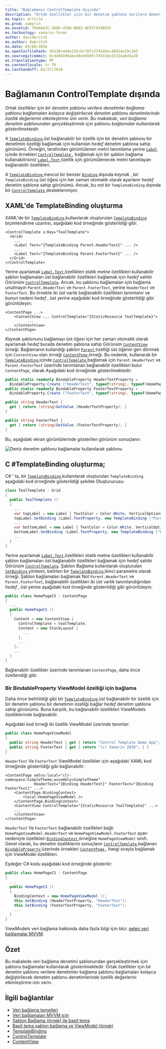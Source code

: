 ```yaml
---
title: "Bağlamanın ControlTemplate dışında"
description: "Ortak özellikler için bir denetim şablonu verilere denetimler bağlama şablonu bağlamaları kolayca değiştirilecek denetim şablonu denetimlerinde özellik değerlerini etkinleştirme izin verin. Bu makalede, veri bağlama denetimi şablonundan gerçekleştirmek için şablonu bağlamalar kullanılarak gösterilmektedir."
ms.topic: article
ms.prod: xamarin
ms.assetid: 794A663C-3A8D-438A-BD02-8E97C919B55F
ms.technology: xamarin-forms
author: davidbritch
ms.author: dabritch
ms.date: 03/08/2016
ms.openlocfilehash: 5b330c448a135cbcf8fc2745debc48924e29c103
ms.sourcegitcommit: 6cd40d190abe38edd50fc74331be15324a845a28
ms.translationtype: MT
ms.contentlocale: tr-TR
ms.lasthandoff: 02/27/2018
---
```

# <a name="binding-from-a-controltemplate"></a>Bağlamanın ControlTemplate dışında

_Ortak özellikler için bir denetim şablonu verilere denetimler bağlama şablonu bağlamaları kolayca değiştirilecek denetim şablonu denetimlerinde özellik değerlerini etkinleştirme izin verin. Bu makalede, veri bağlama denetimi şablonundan gerçekleştirmek için şablonu bağlamalar kullanılarak gösterilmektedir._

A [ `TemplateBinding` ](https://developer.xamarin.com/api/type/Xamarin.Forms.TemplateBinding/) üst bağlanabilir bir özellik için bir denetim şablonu bir denetimin özelliği bağlamak için kullanılan *hedef* denetim şablona sahip görünümü. Örneğin, tarafından görüntülenen metni tanımlama yerine [ `Label` ](https://developer.xamarin.com/api/type/Xamarin.Forms.Label/) içinde örnekleri [ `ControlTemplate` ](https://developer.xamarin.com/api/type/Xamarin.Forms.ControlTemplate/), bağlamak için bir şablon bağlama kullanabilirsiniz [ `Label.Text` ](https://developer.xamarin.com/api/property/Xamarin.Forms.Label.Text/) özellik için görüntülenecek metni tanımlayan bağlanabilir özellikleri.

A [ `TemplateBinding` ](https://developer.xamarin.com/api/type/Xamarin.Forms.TemplateBinding/) mevcut bir benzer [ `Binding` ](https://developer.xamarin.com/api/type/Xamarin.Forms.Binding/)dışında *kaynak* , bir `TemplateBinding` üst öğesi için her zaman otomatik olarak ayarlanır *hedef* denetim şablona sahip görünümü. Ancak, bu not bir `TemplateBinding` dışında bir [ `ControlTemplate` ](https://developer.xamarin.com/api/type/Xamarin.Forms.ControlTemplate/) desteklenmiyor.

## <a name="creating-a-templatebinding-in-xaml"></a>XAML'de TemplateBinding oluşturma

XAML'de bir [ `TemplateBinding` ](https://developer.xamarin.com/api/type/Xamarin.Forms.TemplateBinding/) kullanılarak oluşturulan [ `TemplateBinding` ](https://developer.xamarin.com/api/type/Xamarin.Forms.Xaml.TemplateBindingExtension/) biçimlendirme uzantısı, aşağıdaki kod örneğinde gösterildiği gibi:

```xaml
<ControlTemplate x:Key="TealTemplate">
  <Grid>
    ...
    <Label Text="{TemplateBinding Parent.HeaderText}" ... />
    ...
    <Label Text="{TemplateBinding Parent.FooterText}" ... />
  </Grid>
</ControlTemplate>
```

Yerine ayarlamak [ `Label.Text` ](https://developer.xamarin.com/api/property/Xamarin.Forms.Label.Text/) özellikleri statik metne özellikleri kullanabilir şablon bağlamaları üst bağlanabilir özellikleri bağlamak için *hedef* sahibi Görünüm [ `ControlTemplate`](https://developer.xamarin.com/api/type/Xamarin.Forms.ControlTemplate/). Ancak, bu şablonu bağlamaları için bağlama unutmayın `Parent.HeaderText` ve `Parent.FooterText`, yerine `HeaderText` ve `FooterText`. Bu örnekte iki üst varlık bağlanabilir özellikleri tanımlanır ve bunun nedeni *hedef* , üst yerine aşağıdaki kod örneğinde gösterildiği gibi görüntüleyin:

```xaml
<ContentPage ...>
    <ContentView ... ControlTemplate="{StaticResource TealTemplate}">
          ...
    </ContentView>
</ContentPage>
```

*Kaynak* şablonunu bağlamayı üst öğesi için her zaman otomatik olarak ayarlamak *hedef* burada denetim şablona sahip Görünüm [ `ContentView` ](https://developer.xamarin.com/api/type/Xamarin.Forms.ContentView/) örneği. Bağlamanın kullandığı şablon [ `Parent` ](https://developer.xamarin.com/api/property/Xamarin.Forms.Element.Parent/) özelliği üst öğenin geri dönmek için `ContentView` olan örneği [ `ContentPage` ](https://developer.xamarin.com/api/type/Xamarin.Forms.ContentPage/) örneği. Bu nedenle, kullanarak bir [ `TemplateBinding` ](https://developer.xamarin.com/api/type/Xamarin.Forms.TemplateBinding/) içinde [ `ControlTemplate` ](https://developer.xamarin.com/api/type/Xamarin.Forms.ControlTemplate/) bağlamak için `Parent.HeaderText` ve `Parent.FooterText` üzerinde tanımlanan bağlanabilir özellikleri bulur `ContentPage`, olarak Aşağıdaki kod örneğinde gösterilmektedir:

```csharp
public static readonly BindableProperty HeaderTextProperty =
  BindableProperty.Create ("HeaderText", typeof(string), typeof(HomePage), "Control Template Demo App");
public static readonly BindableProperty FooterTextProperty =
  BindableProperty.Create ("FooterText", typeof(string), typeof(HomePage), "(c) Xamarin 2016");

public string HeaderText {
  get { return (string)GetValue (HeaderTextProperty); }
}

public string FooterText {
  get { return (string)GetValue (FooterTextProperty); }
}
```

Bu, aşağıdaki ekran görüntülerinde gösterilen görünüm sonuçlanır:

![](template-binding-images/teal-theme.png "Deniz denetim şablonu bağlamalar kullanılarak şablonu")

## <a name="creating-a-templatebinding-in-c35"></a>C &#35;TemplateBinding oluşturma;

C# ' ta, bir [ `TemplateBinding` ](https://developer.xamarin.com/api/type/Xamarin.Forms.TemplateBinding/) kullanılarak oluşturulan `TemplateBinding` aşağıdaki kod örneğinde gösterildiği şekilde Oluşturucusu:

```csharp
class TealTemplate : Grid
{
  public TealTemplate ()
  {
    ...
    var topLabel = new Label { TextColor = Color.White, VerticalOptions = LayoutOptions.Center };
    topLabel.SetBinding (Label.TextProperty, new TemplateBinding ("Parent.HeaderText"));
    ...
    var bottomLabel = new Label { TextColor = Color.White, VerticalOptions = LayoutOptions.Center };
    bottomLabel.SetBinding (Label.TextProperty, new TemplateBinding ("Parent.FooterText"));
    ...
  }
}
```

Yerine ayarlamak [ `Label.Text` ](https://developer.xamarin.com/api/property/Xamarin.Forms.Label.Text/) özellikleri statik metne özellikleri kullanabilir şablon bağlamaları üst bağlanabilir özellikleri bağlamak için *hedef* sahibi Görünüm [ `ControlTemplate`](https://developer.xamarin.com/api/type/Xamarin.Forms.ControlTemplate/). Şablon Bağlama kullanılarak oluşturulan [ `SetBinding` ](https://developer.xamarin.com/api/member/Xamarin.Forms.BindableObject.SetBinding/p/Xamarin.Forms.BindableProperty/Xamarin.Forms.BindingBase/) yöntemi, belirten bir [ `TemplateBinding` ](https://developer.xamarin.com/api/type/Xamarin.Forms.TemplateBinding/) ikinci parametre olarak örneği. Şablon bağlamaları bağlamak Not `Parent.HeaderText` ve `Parent.FooterText`, bağlanabilir özellikleri iki üst varlık tanımlandığından *hedef* , üst yerine aşağıdaki kod örneğinde gösterildiği gibi görüntüleyin:

```csharp
public class HomePageCS : ContentPage
{
  ...
  public HomePageCS ()
  {
    Content = new ContentView {
      ControlTemplate = tealTemplate,
      Content = new StackLayout {
        ...
      },
      ...
    };
    ...
  }
}
```

Bağlanabilir özellikler üzerinde tanımlanan `ContentPage`, daha önce özetlendiği gibi.

### <a name="binding-a-bindableproperty-to-a-viewmodel-property"></a>Bir BindableProperty ViewModel özelliği için bağlama

Daha önce belirtildiği gibi bir [ `TemplateBinding` ](https://developer.xamarin.com/api/type/Xamarin.Forms.TemplateBinding/) üst bağlanabilir bir özellik için bir denetim şablonu bir denetimin özelliği bağlar *hedef* denetim şablona sahip görünümü. Buna karşılık, bu bağlanabilir özellikleri ViewModels özelliklerinde bağlanabilir.

Aşağıdaki kod örneği iki özellik ViewModel üzerinde tanımlar:

```csharp
public class HomePageViewModel
{
  public string HeaderText { get { return "Control Template Demo App"; } }
  public string FooterText { get { return "(c) Xamarin 2016"; } }
}
```

`HeaderText` Ve `FooterText` ViewModel özellikler için aşağıdaki XAML kod örneğinde gösterildiği gibi bağlanabilir:

```xaml
<ContentPage xmlns:local="clr-namespace:SimpleTheme;assembly=SimpleTheme"
             HeaderText="{Binding HeaderText}" FooterText="{Binding FooterText}" ...>
    <ContentPage.BindingContext>
        <local:HomePageViewModel />
    </ContentPage.BindingContext>
    <ContentView ControlTemplate="{StaticResource TealTemplate}" ...>
    ...
    </ContentView>
</ContentPage>
```

`HeaderText` Ve `FooterText` bağlanabilir özellikleri bağlı `HomePageViewModel.HeaderText` ve `HomePageViewModel.FooterText` ayarı nedeniyle özellikleri [ `BindingContext` ](https://developer.xamarin.com/api/property/Xamarin.Forms.BindableObject.BindingContext/) örneğine `HomePageViewModel` sınıfı. Genel olarak, bu denetim özelliklerini sonuçlanır [ `ControlTemplate` ](https://developer.xamarin.com/api/type/Xamarin.Forms.ControlTemplate/) bağlanan [ `BindableProperty` ](https://developer.xamarin.com/api/type/Xamarin.Forms.BindableProperty/) üzerinde örnekleri [ `ContentPage` ](https://developer.xamarin.com/api/type/Xamarin.Forms.ContentPage/), hangi sırayla bağlamak için ViewModel özellikleri.

Eşdeğer C# kodu aşağıdaki kod örneğinde gösterilir:

```csharp
public class HomePageCS : ContentPage
{
  ...
  public HomePageCS ()
  {
    BindingContext = new HomePageViewModel ();
    this.SetBinding (HeaderTextProperty, "HeaderText");
    this.SetBinding (FooterTextProperty, "FooterText");
    ...
  }
}
```

ViewModels veri bağlama hakkında daha fazla bilgi için bkz: [gelen veri bağlamalar MVVM](~/xamarin-forms/xaml/xaml-basics/data-bindings-to-mvvm.md).

## <a name="summary"></a>Özet

Bu makalede veri bağlama denetimi şablonundan gerçekleştirmek için şablonu bağlamalar kullanılarak gösterilmektedir. Ortak özellikler için bir denetim şablonu verilere denetimler bağlama şablonu bağlamaları kolayca değiştirilecek denetim şablonu denetimlerinde özellik değerlerini etkinleştirme izin verin.



## <a name="related-links"></a>İlgili bağlantılar

- [Veri bağlama temelleri](~/xamarin-forms/xaml/xaml-basics/data-binding-basics.md)
- [Veri bağlamaları MVVM için](~/xamarin-forms/xaml/xaml-basics/data-bindings-to-mvvm.md)
- [Şablon Bağlama (örnek) ile basit tema](https://developer.xamarin.com/samples/xamarin-forms/templates/controltemplates/simplethemewithtemplatebinding/)
- [Basit tema şablon bağlama ve ViewModel (örnek)](https://developer.xamarin.com/samples/xamarin-forms/templates/controltemplates/simplethemewithtemplatebindingandviewmodel/)
- [TemplateBinding](https://developer.xamarin.com/api/type/Xamarin.Forms.TemplateBinding/)
- [ControlTemplate](https://developer.xamarin.com/api/type/Xamarin.Forms.ControlTemplate/)
- [ContentView](https://developer.xamarin.com/api/type/Xamarin.Forms.ContentView/)
